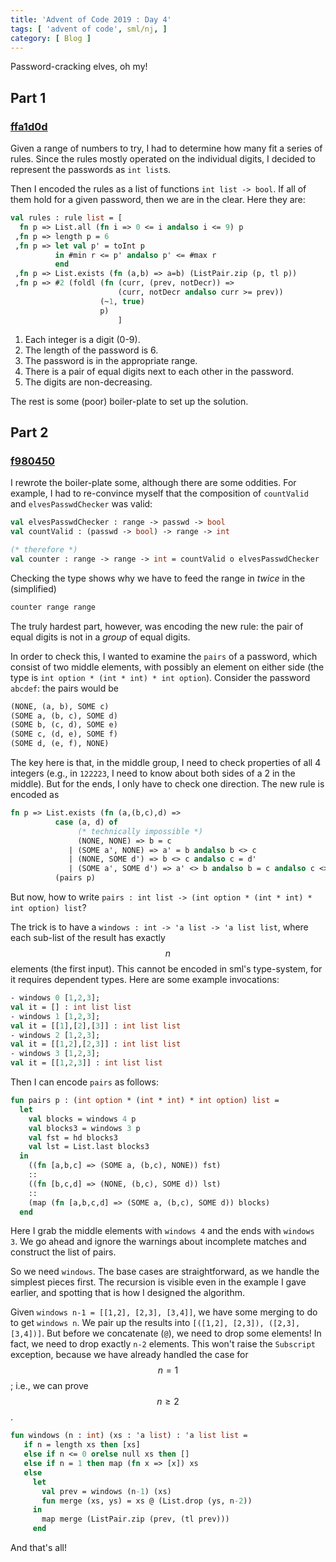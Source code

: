 ```yaml
---
title: 'Advent of Code 2019 : Day 4'
tags: [ 'advent of code', sml/nj, ]
category: [ Blog ]
---
```


Password-cracking elves, oh my!

## Part 1

### [ffa1d0d](https://github.com/benknoble/advent2019/commit/ffa1d0dc1fd8aeb52784bedd6da6e0bf0b7c4ea1)

Given a range of numbers to try, I had to determine how many fit a series of
rules. Since the rules mostly operated on the individual digits, I decided to
represent the passwords as `int list`s.

Then I encoded the rules as a list of functions `int list -> bool`. If all of
them hold for a given password, then we are in the clear. Here they are:

```sml
val rules : rule list = [
  fn p => List.all (fn i => 0 <= i andalso i <= 9) p
 ,fn p => length p = 6
 ,fn p => let val p' = toInt p
          in #min r <= p' andalso p' <= #max r
          end
 ,fn p => List.exists (fn (a,b) => a=b) (ListPair.zip (p, tl p))
 ,fn p => #2 (foldl (fn (curr, (prev, notDecr)) =>
                        (curr, notDecr andalso curr >= prev))
                    (~1, true)
                    p)
                        ]
```

1. Each integer is a digit (0-9).
1. The length of the password is 6.
1. The password is in the appropriate range.
1. There is a pair of equal digits next to each other in the password.
1. The digits are non-decreasing.

The rest is some (poor) boiler-plate to set up the solution.

## Part 2

### [f980450](https://github.com/benknoble/advent2019/commit/f98045043b7834ea4f439355cbf81c1ac673f303)

I rewrote the boiler-plate some, although there are some oddities. For example,
I had to re-convince myself that the composition of `countValid` and
`elvesPasswdChecker` was valid:

```sml
val elvesPasswdChecker : range -> passwd -> bool
val countValid : (passwd -> bool) -> range -> int

(* therefore *)
val counter : range -> range -> int = countValid o elvesPasswdChecker
```

Checking the type shows why we have to feed the range in *twice* in the
(simplified)

```sml
counter range range
```

The truly hardest part, however, was encoding the new rule: the pair of equal
digits is not in a *group* of equal digits.

In order to check this, I wanted to examine the `pairs` of a password, which
consist of two middle elements, with possibly an element on either side (the
type is `int option * (int * int) * int option`).  Consider the password
`abcdef`: the pairs would be

```sml
(NONE, (a, b), SOME c)
(SOME a, (b, c), SOME d)
(SOME b, (c, d), SOME e)
(SOME c, (d, e), SOME f)
(SOME d, (e, f), NONE)
```

The key here is that, in the middle group, I need to check properties of all 4
integers (e.g., in `122223`, I need to know about both sides of a 2 in the
middle). But for the ends, I only have to check one direction. The new rule is
encoded as

```sml
fn p => List.exists (fn (a,(b,c),d) =>
          case (a, d) of
               (* technically impossible *)
               (NONE, NONE) => b = c
             | (SOME a', NONE) => a' = b andalso b <> c
             | (NONE, SOME d') => b <> c andalso c = d'
             | (SOME a', SOME d') => a' <> b andalso b = c andalso c <> d')
          (pairs p)
```

But now, how to write `pairs : int list -> (int option * (int * int) * int
option) list`?

The trick is to have a `windows : int -> 'a list -> 'a list list`, where each
sub-list of the result has exactly $$n$$ elements (the first input). This cannot
be encoded in sml's type-system, for it requires dependent types. Here are some
example invocations:

```sml
- windows 0 [1,2,3];
val it = [] : int list list
- windows 1 [1,2,3];
val it = [[1],[2],[3]] : int list list
- windows 2 [1,2,3];
val it = [[1,2],[2,3]] : int list list
- windows 3 [1,2,3];
val it = [[1,2,3]] : int list list
```

Then I can encode `pairs` as follows:

```sml
fun pairs p : (int option * (int * int) * int option) list =
  let
    val blocks = windows 4 p
    val blocks3 = windows 3 p
    val fst = hd blocks3
    val lst = List.last blocks3
  in
    ((fn [a,b,c] => (SOME a, (b,c), NONE)) fst)
    ::
    ((fn [b,c,d] => (NONE, (b,c), SOME d)) lst)
    ::
    (map (fn [a,b,c,d] => (SOME a, (b,c), SOME d)) blocks)
  end
```

Here I grab the middle elements with `windows 4` and the ends with `windows 3`.
We go ahead and ignore the warnings about incomplete matches and construct the
list of pairs.

So we need `windows`. The base cases are straightforward, as we handle the
simplest pieces first. The recursion is visible even in the example I gave
earlier, and spotting that is how I designed the algorithm.

Given `windows n-1 = [[1,2], [2,3], [3,4]]`, we have some merging to do to get
`windows n`. We pair up the results into `[([1,2], [2,3]), ([2,3], [3,4])]`.
But before we concatenate (`@`), we need to drop some elements! In fact, we need
to drop exactly `n-2` elements. This won't raise the `Subscript` exception,
because we have already handled the case for $$n = 1$$; i.e., we can prove $$n
\ge 2$$.

```sml
fun windows (n : int) (xs : 'a list) : 'a list list =
   if n = length xs then [xs]
   else if n <= 0 orelse null xs then []
   else if n = 1 then map (fn x => [x]) xs
   else
     let
       val prev = windows (n-1) (xs)
       fun merge (xs, ys) = xs @ (List.drop (ys, n-2))
     in
       map merge (ListPair.zip (prev, (tl prev)))
     end
```

And that's all!

